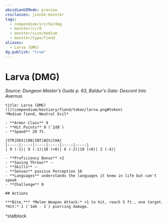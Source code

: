 ```yaml
---
obsidianUIMode: preview
cssclasses: json5e-monster
tags:
  - compendium/src/5e/dmg
  - monster/cr/0
  - monster/size/medium
  - monster/type/fiend
aliases:
  - Larva (DMG)
dg-publish: "true"
---
```

# Larva (DMG)
*Source: Dungeon Master's Guide p. 63, Baldur's Gate: Descent Into Avernus*  

```ad-statblock
title: Larva (DMG)
![](compendium/bestiary/fiend/token/larva.png#token)
*Medium fiend, Neutral Evil*

- **Armor Class** 9 
- **Hit Points** 9 (`2d8`)
- **Speed** 20 ft.

|STR|DEX|CON|INT|WIS|CHA|
|:---:|:---:|:---:|:---:|:---:|:---:|
| 9 (-1)| 9 (-1)|10 (+0)| 6 (-2)|10 (+0)| 2 (-4)|

- **Proficiency Bonus** +2
- **Saving Throws** ⏤
- **Skills** ⏤
- **Senses** passive Perception 10
- **Languages** understands the languages it knew in life but can't speak
- **Challenge** 0

## Actions

***Bite.*** *Melee Weapon Attack:* +1 to hit, reach 5 ft., one target. *Hit:* 1 (`1d4 - 1`) piercing damage.
```
^statblock